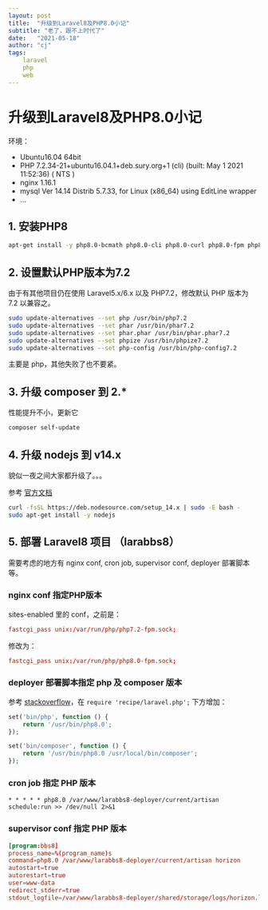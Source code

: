 ```yaml
---
layout: post
title:  "升级到Laravel8及PHP8.0小记"
subtitle: "老了，跟不上时代了"
date:   "2021-05-18"
author: "cj"
tags:
    laravel
    php
    web
---
```


# 升级到Laravel8及PHP8.0小记

环境：
* Ubuntu16.04 64bit
* PHP 7.2.34-21+ubuntu16.04.1+deb.sury.org+1 (cli) (built: May  1 2021 11:52:36) ( NTS )
* nginx 1.16.1
* mysql Ver 14.14 Distrib 5.7.33, for Linux (x86_64) using  EditLine wrapper
* ...

## 1. 安装PHP8

```bash
apt-get install -y php8.0-bcmath php8.0-cli php8.0-curl php8.0-fpm php8.0-gd php8.0-mbstring php8.0-mysql php8.0-opcache php8.0-pgsql php8.0-readline php8.0-xml php8.0-zip php8.0-sqlite3 php8.0-redis
```

## 2. 设置默认PHP版本为7.2

由于有其他项目仍在使用 Laravel5.x/6.x 以及 PHP7.2，修改默认 PHP 版本为 7.2 以兼容之。

```bash
sudo update-alternatives --set php /usr/bin/php7.2
sudo update-alternatives --set phar /usr/bin/phar7.2
sudo update-alternatives --set phar.phar /usr/bin/phar.phar7.2
sudo update-alternatives --set phpize /usr/bin/phpize7.2
sudo update-alternatives --set php-config /usr/bin/php-config7.2
```

主要是 php，其他失败了也不要紧。

## 3. 升级 composer 到 2.*

性能提升不小，更新它

```bash
composer self-update
```

## 4. 升级 nodejs 到 v14.x

貌似一夜之间大家都升级了。。。

参考 [官方文档](https://github.com/nodesource/distributions/blob/master/README.md)

```bash
curl -fsSL https://deb.nodesource.com/setup_14.x | sudo -E bash -
sudo apt-get install -y nodejs
```

## 5. 部署 Laravel8 项目 （larabbs8）

需要考虑的地方有 nginx conf, cron job, supervisor conf, deployer 部署脚本等。

### nginx conf 指定PHP版本

sites-enabled 里的 conf，之前是：
```conf
fastcgi_pass unix:/var/run/php/php7.2-fpm.sock;
```
修改为：
```conf
fastcgi_pass unix:/var/run/php/php8.0-fpm.sock;
```

### deployer 部署脚本指定 php 及 composer 版本

参考 [stackoverflow](https://stackoverflow.com/questions/49049552/how-to-tell-deployer-to-use-different-php-version-once-sshed-to-my-shared-hosti)，在 `require 'recipe/laravel.php';` 下方增加：

```php
set('bin/php', function () {
    return '/usr/bin/php8.0';
});

set('bin/composer', function () {
    return '/usr/bin/php8.0 /usr/local/bin/composer';
});
```

### cron job 指定 PHP 版本

```
* * * * * php8.0 /var/www/larabbs8-deployer/current/artisan schedule:run >> /dev/null 2>&1
```

### supervisor conf 指定 PHP 版本

```conf
[program:bbs8]
process_name=%(program_name)s
command=php8.0 /var/www/larabbs8-deployer/current/artisan horizon
autostart=true
autorestart=true
user=www-data
redirect_stderr=true
stdout_logfile=/var/www/larabbs8-deployer/shared/storage/logs/horizon.log
```


